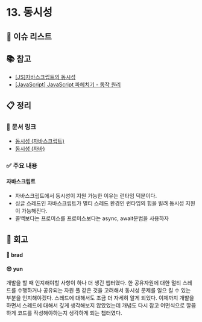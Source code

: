 # 13. 동시성

## :pushpin: 이슈 리스트

## :books: 참고

- [[JS]자바스크립트의 동시성](https://velog.io/@minn602/JS%EC%9E%90%EB%B0%94%EC%8A%A4%ED%81%AC%EB%A6%BD%ED%8A%B8%EC%9D%98-%EB%8F%99%EC%8B%9C%EC%84%B1)
- [[JavaScript] JavaScript 파헤치기 - 동작 원리](https://tristy.tistory.com/51)

## :clipboard: 정리

### :link: 문서 링크

- [동시성 (자바스크립트)](./brad_javascript.md)
- [동시성 (자바)](./heewhy_java.md)

### :white_check_mark: 주요 내용

#### 자바스크립트

- 자바스크립트에서 동시성이 지원 가능한 이유는 런타임 덕분이다.
- 싱글 스레드인 자바스크립트가 멀티 스레드 환경인 런타임의 힘을 빌려 동시성 지원이 가능해진다.
- 콜백보다는 프로미스를 프로미스보다는 async, await문법을 사용하자

## :pray: 회고

#### :bread: brad

#### :sunglasses: yun

개발을 할 때 인지해야할 사항이 하나 더 생긴 챕터였다. 한 공유자원에 대한 멀티 스레드를 수행하거나 공유되는 자원 풀 같은 것을 고려해서 동시성 문제를 일으 킬 수 있는 부분을 인지해야겠다. 스레드에 대해서도 조금 더 자세히 알게 되었다. 이제까지 개발을 하면서 스레드에 대해서 깊게 생각해보지 않았었는데 개념도 다시 잡고 어떤식으로 깔끔하게 코드를 작성해야하는지 생각하게 되는 챕터였다.
